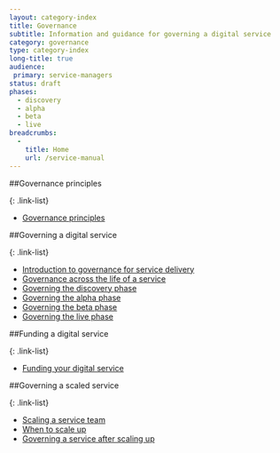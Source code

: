 ```yaml
---
layout: category-index
title: Governance
subtitle: Information and guidance for governing a digital service
category: governance
type: category-index
long-title: true
audience:
 primary: service-managers
status: draft
phases:
  - discovery
  - alpha
  - beta
  - live
breadcrumbs:
  -
    title: Home
    url: /service-manual
---
```


##Governance principles

{: .link-list}
* [Governance principles](/service-manual/governance/governance-principles)


##Governing a digital service

{: .link-list}
* [Introduction to governance for service delivery](/service-manual/governance/introduction-to-governance-for-service-delivery)
* [Governance across the life of a service](/service-manual/governance/governance-across-the-life-of-a-service)
* [Governing the discovery phase](/service-manual/governance/governing-the-discovery-phase)
* [Governing the alpha phase](/service-manual/governance/governing-the-alpha-phase)
* [Governing the beta phase](/service-manual/governance/governing-the-beta-phase)
* [Governing the live phase](/service-manual/governance/governing-the-live-phase)


##Funding a digital service

{: .link-list}
* [Funding your digital service](/service-manual/governance/funding-your-digital-service)


##Governing a scaled service

{: .link-list}
* [Scaling a service team](/service-manual/governance/scaling-a-service-team)
* [When to scale up](/service-manual/governance/when-to-scale-up)
* [Governing a service after scaling up](/service-manual/governance/governing-a-service-after-scaling-up)

